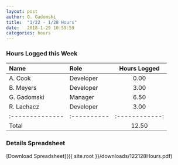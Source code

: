 ```yaml
---
layout: post
author: G. Gadomski
title:  "1/22 - 1/28 Hours"
date:   2018-1-29 10:59:59
categories: hours
---
```


### Hours Logged this Week

| Name          | Role      | Hours Logged |
|:--------------|:----------|:------------:|
| A. Cook       | Developer | 0.00         |
| B. Meyers     | Developer | 3.00         |
| G. Gadomski   | Manager   | 6.50         |
| R. Lachacz    | Developer | 3.00         |
|:--------------|:----------|:------------:|
| Total         |           | 12.50        |


### Details Spreadsheet
[Download Spreadsheet]({{ site.root }}/downloads/122128Hours.pdf)